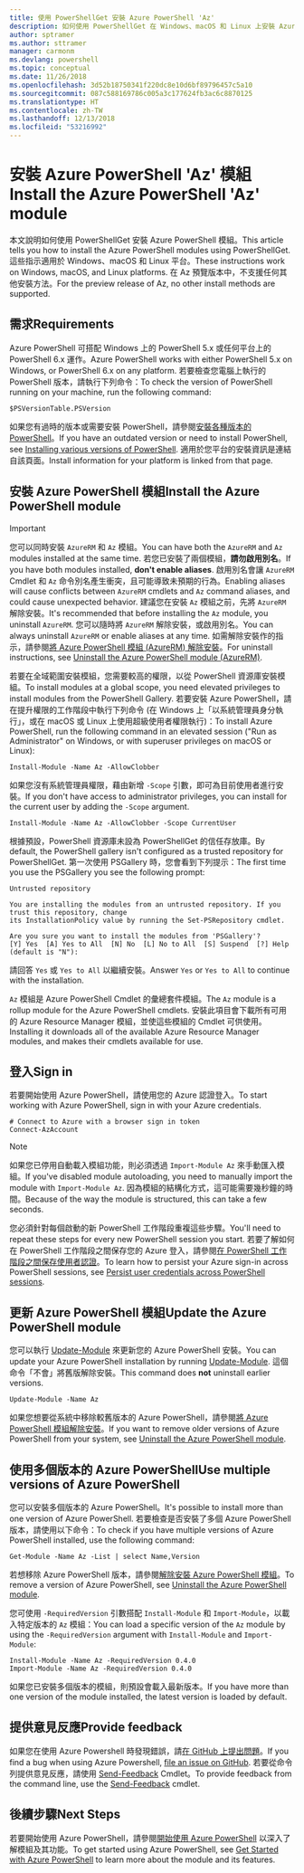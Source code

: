 ```yaml
---
title: 使用 PowerShellGet 安裝 Azure PowerShell 'Az'
description: 如何使用 PowerShellGet 在 Windows、macOS 和 Linux 上安裝 Azure PowerShell。
author: sptramer
ms.author: sttramer
manager: carmonm
ms.devlang: powershell
ms.topic: conceptual
ms.date: 11/26/2018
ms.openlocfilehash: 3d52b18750341f220dc8e10d6bf89796457c5a10
ms.sourcegitcommit: 087c588169786c005a3c177624fb3ac6c8870125
ms.translationtype: HT
ms.contentlocale: zh-TW
ms.lasthandoff: 12/13/2018
ms.locfileid: "53216992"
---
```

# <a name="install-the-azure-powershell-az-module"></a><span data-ttu-id="6fe62-103">安裝 Azure PowerShell 'Az' 模組</span><span class="sxs-lookup"><span data-stu-id="6fe62-103">Install the Azure PowerShell 'Az' module</span></span>

<span data-ttu-id="6fe62-104">本文說明如何使用 PowerShellGet 安裝 Azure PowerShell 模組。</span><span class="sxs-lookup"><span data-stu-id="6fe62-104">This article tells you how to install the Azure PowerShell modules using PowerShellGet.</span></span> <span data-ttu-id="6fe62-105">這些指示適用於 Windows、macOS 和 Linux 平台。</span><span class="sxs-lookup"><span data-stu-id="6fe62-105">These instructions work on Windows, macOS, and Linux platforms.</span></span> <span data-ttu-id="6fe62-106">在 Az 預覽版本中，不支援任何其他安裝方法。</span><span class="sxs-lookup"><span data-stu-id="6fe62-106">For the preview release of Az, no other install methods are supported.</span></span> 

## <a name="requirements"></a><span data-ttu-id="6fe62-107">需求</span><span class="sxs-lookup"><span data-stu-id="6fe62-107">Requirements</span></span>

<span data-ttu-id="6fe62-108">Azure PowerShell 可搭配 Windows 上的 PowerShell 5.x 或任何平台上的 PowerShell 6.x 運作。</span><span class="sxs-lookup"><span data-stu-id="6fe62-108">Azure PowerShell works with either PowerShell 5.x on Windows, or PowerShell 6.x on any platform.</span></span> <span data-ttu-id="6fe62-109">若要檢查您電腦上執行的 PowerShell 版本，請執行下列命令：</span><span class="sxs-lookup"><span data-stu-id="6fe62-109">To check the version of PowerShell running on your machine, run the following command:</span></span>

```powershell-interactive
$PSVersionTable.PSVersion
```

<span data-ttu-id="6fe62-110">如果您有過時的版本或需要安裝 PowerShell，請參閱[安裝各種版本的 PowerShell](https://docs.microsoft.com/en-us/powershell/scripting/setup/installing-powershell?view=powershell-6)。</span><span class="sxs-lookup"><span data-stu-id="6fe62-110">If you have an outdated version or need to install PowerShell, see [Installing various versions of PowerShell](https://docs.microsoft.com/en-us/powershell/scripting/setup/installing-powershell?view=powershell-6).</span></span> <span data-ttu-id="6fe62-111">適用於您平台的安裝資訊是連結自該頁面。</span><span class="sxs-lookup"><span data-stu-id="6fe62-111">Install information for your platform is linked from that page.</span></span>

## <a name="install-the-azure-powershell-module"></a><span data-ttu-id="6fe62-112">安裝 Azure PowerShell 模組</span><span class="sxs-lookup"><span data-stu-id="6fe62-112">Install the Azure PowerShell module</span></span>

> [!IMPORTANT]
>
> <span data-ttu-id="6fe62-113">您可以同時安裝 `AzureRM` 和 `Az` 模組。</span><span class="sxs-lookup"><span data-stu-id="6fe62-113">You can have both the `AzureRM` and `Az` modules installed at the same time.</span></span> <span data-ttu-id="6fe62-114">若您已安裝了兩個模組，__請勿啟用別名__。</span><span class="sxs-lookup"><span data-stu-id="6fe62-114">If you have both modules installed, __don't enable aliases__.</span></span>
> <span data-ttu-id="6fe62-115">啟用別名會讓 `AzureRM` Cmdlet 和 `Az` 命令別名產生衝突，且可能導致未預期的行為。</span><span class="sxs-lookup"><span data-stu-id="6fe62-115">Enabling aliases will cause conflicts between `AzureRM` cmdlets and `Az` command aliases, and could cause unexpected behavior.</span></span>
> <span data-ttu-id="6fe62-116">建議您在安裝 `Az` 模組之前，先將 `AzureRM` 解除安裝。</span><span class="sxs-lookup"><span data-stu-id="6fe62-116">It's recommended that before installing the `Az` module, you uninstall `AzureRM`.</span></span> <span data-ttu-id="6fe62-117">您可以隨時將 `AzureRM` 解除安裝，或啟用別名。</span><span class="sxs-lookup"><span data-stu-id="6fe62-117">You can always uninstall `AzureRM` or enable aliases at any time.</span></span> <span data-ttu-id="6fe62-118">如需解除安裝作的指示，請參閱[將 Azure PowerShell 模組 (AzureRM) 解除安裝](uninstall-azurerm-ps.md)。</span><span class="sxs-lookup"><span data-stu-id="6fe62-118">For uninstall instructions, see [Uninstall the Azure PowerShell module (AzureRM)](uninstall-azurerm-ps.md).</span></span> 

<span data-ttu-id="6fe62-119">若要在全域範圍安裝模組，您需要較高的權限，以從 PowerShell 資源庫安裝模組。</span><span class="sxs-lookup"><span data-stu-id="6fe62-119">To install modules at a global scope, you need elevated privileges to install modules from the PowerShell Gallery.</span></span> <span data-ttu-id="6fe62-120">若要安裝 Azure PowerShell，請在提升權限的工作階段中執行下列命令 (在 Windows 上「以系統管理員身分執行」，或在 macOS 或 Linux 上使用超級使用者權限執行)：</span><span class="sxs-lookup"><span data-stu-id="6fe62-120">To install Azure PowerShell, run the following command in an elevated session ("Run as Administrator" on Windows, or with superuser privileges on macOS or Linux):</span></span>

```powershell-interactive
Install-Module -Name Az -AllowClobber
```

<span data-ttu-id="6fe62-121">如果您沒有系統管理員權限，藉由新增 `-Scope` 引數，即可為目前使用者進行安裝。</span><span class="sxs-lookup"><span data-stu-id="6fe62-121">If you don't have access to administrator privileges, you can install for the current user by adding the `-Scope` argument.</span></span>

```powershell-interactive
Install-Module -Name Az -AllowClobber -Scope CurrentUser
```

<span data-ttu-id="6fe62-122">根據預設，PowerShell 資源庫未設為 PowerShellGet 的信任存放庫。</span><span class="sxs-lookup"><span data-stu-id="6fe62-122">By default, the PowerShell gallery isn't configured as a trusted repository for PowerShellGet.</span></span> <span data-ttu-id="6fe62-123">第一次使用 PSGallery 時，您會看到下列提示：</span><span class="sxs-lookup"><span data-stu-id="6fe62-123">The first time you use the PSGallery you see the following prompt:</span></span>

```output
Untrusted repository

You are installing the modules from an untrusted repository. If you trust this repository, change
its InstallationPolicy value by running the Set-PSRepository cmdlet.

Are you sure you want to install the modules from 'PSGallery'?
[Y] Yes  [A] Yes to All  [N] No  [L] No to All  [S] Suspend  [?] Help (default is "N"):
```

<span data-ttu-id="6fe62-124">請回答 `Yes` 或 `Yes to All` 以繼續安裝。</span><span class="sxs-lookup"><span data-stu-id="6fe62-124">Answer `Yes` or `Yes to All` to continue with the installation.</span></span>

<span data-ttu-id="6fe62-125">`Az` 模組是 Azure PowerShell Cmdlet 的彙總套件模組。</span><span class="sxs-lookup"><span data-stu-id="6fe62-125">The `Az` module is a rollup module for the Azure PowerShell cmdlets.</span></span> <span data-ttu-id="6fe62-126">安裝此項目會下載所有可用的 Azure Resource Manager 模組，並使這些模組的 Cmdlet 可供使用。</span><span class="sxs-lookup"><span data-stu-id="6fe62-126">Installing it downloads all of the available Azure Resource Manager modules, and makes their cmdlets available for use.</span></span>

## <a name="sign-in"></a><span data-ttu-id="6fe62-127">登入</span><span class="sxs-lookup"><span data-stu-id="6fe62-127">Sign in</span></span>

<span data-ttu-id="6fe62-128">若要開始使用 Azure PowerShell，請使用您的 Azure 認證登入。</span><span class="sxs-lookup"><span data-stu-id="6fe62-128">To start working with Azure PowerShell, sign in with your Azure credentials.</span></span>

```powershell-interactive
# Connect to Azure with a browser sign in token
Connect-AzAccount
```

> [!NOTE]
>
> <span data-ttu-id="6fe62-129">如果您已停用自動載入模組功能，則必須透過 `Import-Module Az` 來手動匯入模組。</span><span class="sxs-lookup"><span data-stu-id="6fe62-129">If you've disabled module autoloading, you need to manually import the module with `Import-Module Az`.</span></span> <span data-ttu-id="6fe62-130">因為模組的結構化方式，這可能需要幾秒鐘的時間。</span><span class="sxs-lookup"><span data-stu-id="6fe62-130">Because of the way the module is structured, this can take a few seconds.</span></span>

<span data-ttu-id="6fe62-131">您必須針對每個啟動的新 PowerShell 工作階段重複這些步驟。</span><span class="sxs-lookup"><span data-stu-id="6fe62-131">You'll need to repeat these steps for every new PowerShell session you start.</span></span> <span data-ttu-id="6fe62-132">若要了解如何在 PowerShell 工作階段之間保存您的 Azure 登入，請參閱[在 PowerShell 工作階段之間保存使用者認證](context-persistence.md)。</span><span class="sxs-lookup"><span data-stu-id="6fe62-132">To learn how to persist your Azure sign-in across PowerShell sessions, see [Persist user credentials across PowerShell sessions](context-persistence.md).</span></span>

## <a name="update-the-azure-powershell-module"></a><span data-ttu-id="6fe62-133">更新 Azure PowerShell 模組</span><span class="sxs-lookup"><span data-stu-id="6fe62-133">Update the Azure PowerShell module</span></span>

<span data-ttu-id="6fe62-134">您可以執行 [Update-Module](/powershell/module/powershellget/update-module) 來更新您的 Azure PowerShell 安裝。</span><span class="sxs-lookup"><span data-stu-id="6fe62-134">You can update your Azure PowerShell installation by running [Update-Module](/powershell/module/powershellget/update-module).</span></span> <span data-ttu-id="6fe62-135">這個命令「不會」將舊版解除安裝。</span><span class="sxs-lookup"><span data-stu-id="6fe62-135">This command does __not__ uninstall earlier versions.</span></span>

```powershell-interactive
Update-Module -Name Az
```

<span data-ttu-id="6fe62-136">如果您想要從系統中移除較舊版本的 Azure PowerShell，請參閱[將 Azure PowerShell 模組解除安裝](uninstall-azurerm-ps.md)。</span><span class="sxs-lookup"><span data-stu-id="6fe62-136">If you want to remove older versions of Azure PowerShell from your system, see [Uninstall the Azure PowerShell module](uninstall-azurerm-ps.md).</span></span>

## <a name="use-multiple-versions-of-azure-powershell"></a><span data-ttu-id="6fe62-137">使用多個版本的 Azure PowerShell</span><span class="sxs-lookup"><span data-stu-id="6fe62-137">Use multiple versions of Azure PowerShell</span></span>

<span data-ttu-id="6fe62-138">您可以安裝多個版本的 Azure PowerShell。</span><span class="sxs-lookup"><span data-stu-id="6fe62-138">It's possible to install more than one version of Azure PowerShell.</span></span> <span data-ttu-id="6fe62-139">若要檢查是否安裝了多個 Azure PowerShell 版本，請使用以下命令：</span><span class="sxs-lookup"><span data-stu-id="6fe62-139">To check if you have multiple versions of Azure PowerShell installed, use the following command:</span></span>

```powershell-interactive
Get-Module -Name Az -List | select Name,Version
```

<span data-ttu-id="6fe62-140">若想移除 Azure PowerShell 版本，請參閱[解除安裝 Azure PowerShell 模組](uninstall-azurerm-ps.md)。</span><span class="sxs-lookup"><span data-stu-id="6fe62-140">To remove a version of Azure PowerShell, see [Uninstall the Azure PowerShell module](uninstall-azurerm-ps.md).</span></span>

<span data-ttu-id="6fe62-141">您可使用 `-RequiredVersion` 引數搭配 `Install-Module` 和 `Import-Module`，以載入特定版本的 `Az` 模組：</span><span class="sxs-lookup"><span data-stu-id="6fe62-141">You can load a specific version of the `Az` module by using the `-RequiredVersion` argument with `Install-Module` and `Import-Module`:</span></span>

```powershell-interactive
Install-Module -Name Az -RequiredVersion 0.4.0
Import-Module -Name Az -RequiredVersion 0.4.0
```

<span data-ttu-id="6fe62-142">如果您已安裝多個版本的模組，則預設會載入最新版本。</span><span class="sxs-lookup"><span data-stu-id="6fe62-142">If you have more than one version of the module installed, the latest version is loaded by default.</span></span>

## <a name="provide-feedback"></a><span data-ttu-id="6fe62-143">提供意見反應</span><span class="sxs-lookup"><span data-stu-id="6fe62-143">Provide feedback</span></span>

<span data-ttu-id="6fe62-144">如果您在使用 Azure Powershell 時發現錯誤，請[在 GitHub 上提出問題](https://github.com/Azure/azure-powershell/issues)。</span><span class="sxs-lookup"><span data-stu-id="6fe62-144">If you find a bug when using Azure Powershell, [file an issue on GitHub](https://github.com/Azure/azure-powershell/issues).</span></span>
<span data-ttu-id="6fe62-145">若要從命令列提供意見反應，請使用 [Send-Feedback](/powershell/module/az.profile/send-feedback) Cmdlet。</span><span class="sxs-lookup"><span data-stu-id="6fe62-145">To provide feedback from the command line, use the [Send-Feedback](/powershell/module/az.profile/send-feedback) cmdlet.</span></span>

## <a name="next-steps"></a><span data-ttu-id="6fe62-146">後續步驟</span><span class="sxs-lookup"><span data-stu-id="6fe62-146">Next Steps</span></span>

<span data-ttu-id="6fe62-147">若要開始使用 Azure PowerShell，請參閱[開始使用 Azure PowerShell](get-started-azureps.md) 以深入了解模組及其功能。</span><span class="sxs-lookup"><span data-stu-id="6fe62-147">To get started using Azure PowerShell, see [Get Started with Azure PowerShell](get-started-azureps.md) to learn more about the module and its features.</span></span>
